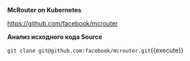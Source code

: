 **McRouter on Kubernetes** 

https://github.com/facebook/mcrouter

**Анализ исходного кода Source**

`git clone git@github.com:facebook/mcrouter.git`{{execute}}


